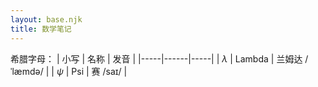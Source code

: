 ```yaml
---
layout: base.njk
title: 数学笔记 
---
```

希腊字母：
| 小写 | 名称 | 发音 |
|-----|------|-----|
| $\lambda$ | Lambda | 兰姆达 /ˈlæmdə/ |
| $\psi$ | Psi | 赛 /saɪ/ |

